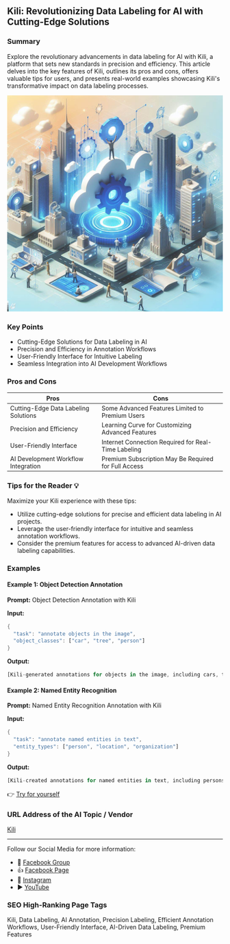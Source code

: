 ## Kili: Revolutionizing Data Labeling for AI with Cutting-Edge Solutions

### Summary
Explore the revolutionary advancements in data labeling for AI with Kili, a platform that sets new standards in precision and efficiency. This article delves into the key features of Kili, outlines its pros and cons, offers valuable tips for users, and presents real-world examples showcasing Kili's transformative impact on data labeling processes.

<img src="./kili.webp" alt="Kili Image"/>

### Key Points
- Cutting-Edge Solutions for Data Labeling in AI
- Precision and Efficiency in Annotation Workflows
- User-Friendly Interface for Intuitive Labeling
- Seamless Integration into AI Development Workflows

### Pros and Cons

| Pros                             | Cons                                               |
| -------------------------------- | -------------------------------------------------- |
| Cutting-Edge Data Labeling Solutions | Some Advanced Features Limited to Premium Users   |
| Precision and Efficiency          | Learning Curve for Customizing Advanced Features |
| User-Friendly Interface           | Internet Connection Required for Real-Time Labeling |
| AI Development Workflow Integration | Premium Subscription May Be Required for Full Access|

### Tips for the Reader 💡
Maximize your Kili experience with these tips:
- Utilize cutting-edge solutions for precise and efficient data labeling in AI projects.
- Leverage the user-friendly interface for intuitive and seamless annotation workflows.
- Consider the premium features for access to advanced AI-driven data labeling capabilities.

### Examples

#### Example 1: Object Detection Annotation
**Prompt:** Object Detection Annotation with Kili

**Input:**
```dart
{
  "task": "annotate objects in the image",
  "object_classes": ["car", "tree", "person"]
}
```

**Output:**
```dart
[Kili-generated annotations for objects in the image, including cars, trees, and people]
```

#### Example 2: Named Entity Recognition
**Prompt:** Named Entity Recognition Annotation with Kili

**Input:**
```dart
{
  "task": "annotate named entities in text",
  "entity_types": ["person", "location", "organization"]
}
```

**Output:**
```dart
[Kili-created annotations for named entities in text, including persons, locations, and organizations]
```

👉 <a href="https://www.kili.so/" target="_blank">Try for yourself</a>

### URL Address of the AI Topic / Vendor
<a href="https://www.kili.so/" target="_blank">Kili</a>

---

Follow our Social Media for more information:

- 📘 <a href="https://www.facebook.com/groups/trionxai" target="_blank">Facebook Group</a>
- 👍 <a href="https://www.facebook.com/ai.trionxai" target="_blank">Facebook Page</a>
- 📸 <a href="https://www.instagram.com/trionxai/" target="_blank">Instagram</a>
- ▶️ <a href="https://www.youtube.com/@robotdocs/" target="_blank">YouTube</a>

### SEO High-Ranking Page Tags
Kili, Data Labeling, AI Annotation, Precision Labeling, Efficient Annotation Workflows, User-Friendly Interface, AI-Driven Data Labeling, Premium Features